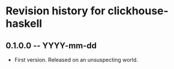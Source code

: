 # Revision history for clickhouse-haskell

## 0.1.0.0 -- YYYY-mm-dd

* First version. Released on an unsuspecting world.
